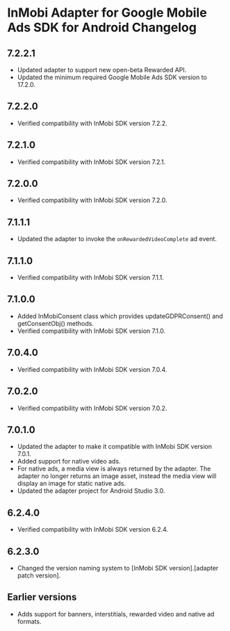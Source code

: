 # InMobi Adapter for Google Mobile Ads SDK for Android Changelog

## 7.2.2.1
- Updated adapter to support new open-beta Rewarded API.
- Updated the minimum required Google Mobile Ads SDK version to 17.2.0.

## 7.2.2.0
- Verified compatibility with InMobi SDK version 7.2.2.

## 7.2.1.0
- Verified compatibility with InMobi SDK version 7.2.1.

## 7.2.0.0
- Verified compatibility with InMobi SDK version 7.2.0.

## 7.1.1.1
- Updated the adapter to invoke the `onRewardedVideoComplete` ad event.

## 7.1.1.0
- Verified compatibility with InMobi SDK version 7.1.1.

## 7.1.0.0
- Added InMobiConsent class which provides updateGDPRConsent() and getConsentObj() methods.
- Verified compatibility with InMobi SDK version 7.1.0.

## 7.0.4.0
- Verified compatibility with InMobi SDK version 7.0.4.

## 7.0.2.0
- Verified compatibility with InMobi SDK version 7.0.2.

## 7.0.1.0
- Updated the adapter to make it compatible with InMobi SDK version 7.0.1.
- Added support for native video ads.
- For native ads, a media view is always returned by the adapter. The adapter
  no longer returns an image asset, instead the media view will display an image
  for static native ads.
- Updated the adapter project for Android Studio 3.0.

## 6.2.4.0
- Verified compatibility with InMobi SDK version 6.2.4.

## 6.2.3.0
- Changed the version naming system to
  [InMobi SDK version].[adapter patch version].

## Earlier versions
- Adds support for banners, interstitials, rewarded video and native ad formats.
